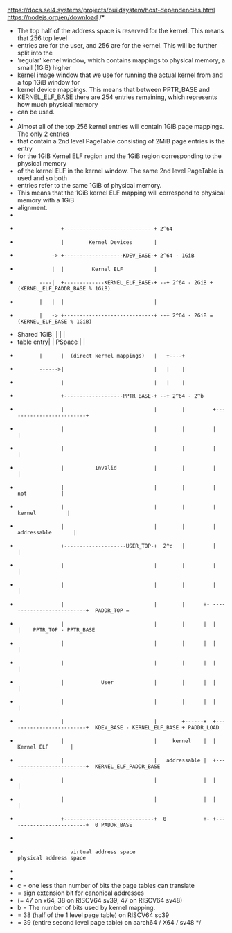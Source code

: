 https://docs.sel4.systems/projects/buildsystem/host-dependencies.html
https://nodejs.org/en/download
/*
 * The top half of the address space is reserved for the kernel. This means that 256 top level
 * entries are for the user, and 256 are for the kernel. This will be further split into the
 * 'regular' kernel window, which contains mappings to physical memory, a small (1GiB) higher
 * kernel image window that we use for running the actual kernel from and a top 1GiB window for
 * kernel device mappings. This means that between PPTR_BASE and
 * KERNEL_ELF_BASE there are 254 entries remaining, which represents how much physical memory
 * can be used.
 *
 * Almost all of the top 256 kernel entries will contain 1GiB page mappings. The only 2 entries
 * that contain a 2nd level PageTable consisting of 2MiB page entries is the entry
 * for the 1GiB Kernel ELF region and the 1GiB region corresponding to the physical memory
 * of the kernel ELF in the kernel window.  The same 2nd level PageTable is used and so both
 * entries refer to the same 1GiB of physical memory.
 * This means that the 1GiB kernel ELF mapping will correspond to physical memory with a 1GiB
 * alignment.
 *
 *                   +-----------------------------+ 2^64
 *                   |        Kernel Devices       |
 *                -> +-------------------KDEV_BASE-+ 2^64 - 1GiB
 *                |  |         Kernel ELF          |
 *            ----|  +-------------KERNEL_ELF_BASE-+ --+ 2^64 - 2GiB + (KERNEL_ELF_PADDR_BASE % 1GiB)
 *            |   |  |                             |
 *            |   -> +-----------------------------+ --+ 2^64 - 2GiB = (KERNEL_ELF_BASE % 1GiB)
 * Shared 1GiB|      |                             |   |
 * table entry|      |           PSpace            |   |
 *            |      |  (direct kernel mappings)   |   +----+
 *            ------>|                             |   |    |
 *                   |                             |   |    |
 *                   +-------------------PPTR_BASE-+ --+ 2^64 - 2^b
 *                   |                             |        |         +-------------------------+
 *                   |                             |        |         |                         |
 *                   |                             |        |         |                         |
 *                   |          Invalid            |        |         |                         |
 *                   |                             |        |         |           not           |
 *                   |                             |        |         |         kernel          |
 *                   |                             |        |         |       addressable       |
 *                   +--------------------USER_TOP-+  2^c   |         |                         |
 *                   |                             |        |         |                         |
 *                   |                             |        |         |                         |
 *                   |                             |        |      +- --------------------------+  PADDR_TOP =
 *                   |                             |        |      |  |                         |    PPTR_TOP - PPTR_BASE
 *                   |                             |        |      |  |                         |
 *                   |                             |        |      |  |                         |
 *                   |            User             |        |      |  |                         |
 *                   |                             |        |      |  |                         |
 *                   |                             |        +------+  +-------------------------+  KDEV_BASE - KERNEL_ELF_BASE + PADDR_LOAD
 *                   |                             |     kernel    |  |        Kernel ELF       |
 *                   |                             |   addressable |  +-------------------------+  KERNEL_ELF_PADDR_BASE
 *                   |                             |               |  |                         |
 *                   |                             |               |  |                         |
 *                   +-----------------------------+  0            +- +-------------------------+  0 PADDR_BASE
 *
 *                      virtual address space                          physical address space
 *
 *
 *  c = one less than number of bits the page tables can translate
 *    = sign extension bit for canonical addresses
 *    (= 47 on x64, 38 on RISCV64 sv39, 47 on RISCV64 sv48)
 *  b = The number of bits used by kernel mapping.
 *    = 38 (half of the 1 level page table) on RISCV64 sc39
 *    = 39 (entire second level page table) on aarch64 / X64 / sv48
 */
